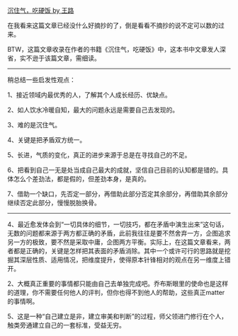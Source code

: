[沉住气，吃硬饭 by 王路](https://mp.weixin.qq.com/s/QC60Dvb94VBeK0-icynuDw)

在我看来这篇文章已经没什么好摘抄的了，倒是看看不摘抄的说不定可以数的过来。

BTW，这篇文章收录在作者的书籍《沉住气，吃硬饭》中，这本书中文章发人深省，实不逊于该篇文章，需细读。

-----

稍总结一些启发性观点：

1、接近领域内最优秀的人，了解其个人成长经历、优缺点。

2、如人饮水冷暖自知，最大的问题永远是需要自己去发现的。

3、难的是沉住气。

4、关键是把矛盾双方统一。

5、长进，气质的变化，真正的进步来源于总是在寻找自己的不足。

6、把看到自己一无是处当成自己最大的成就，坚信自己目前的认知都是错的。具体怎么个差劲法，都是假的，但差劲本身，是真的。

7、借助一个缺口，先否定一部分，再借助此部分否定其余部分，再借助其余部分继续否定此部分，慢慢脱胎换骨。

-----

4、最近愈发体会到“一切具体的细节，一切技巧，都在矛盾中演生出来”这句话，无数的问题都来源于两方都正确的矛盾，此前我往往是要不然舍弃一方，企图追求另一方的极致，要不然是采取中庸，企图两方平衡。实际上，在这篇文章看来，两者都是正确的，关键是怎样把其表面的矛盾消除。其中一个或许可行的思路就是挖掘其深层性质、适用情况，把维度提升，使得原本针锋相对的观点在另一维度上错开。

2、大概真正重要的事情都只能由自己去单独完成吧。乔布斯眼里的使命也是这样的道理，你不需要任何他人的评判，但你也得不到他人的帮助，这些真正matter的事情啊。

5、这是一种“自己建立是非，建立审美和判断”的过程，师父领进门修行在个人，触类旁通建立自己的一套标准，受益无穷。

